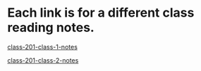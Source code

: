 # Each link is for a different class reading notes.

[class-201-class-1-notes](https://edstaehle.github.io/Reading-Notes/201-class-01)

[class-201-class-2-notes](https://edstaehle.github.io/Reading-Notes/201-class-02-notes)
